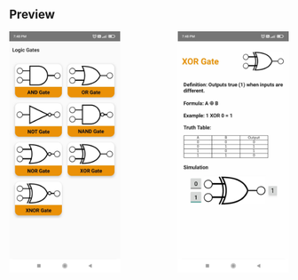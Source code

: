 ## Preview
<link rel="stylesheet" type="text/css" href="https://cdnjs.cloudflare.com/ajax/libs/fancybox/3.5.7/jquery.fancybox.min.css">

<div style="display: flex; justify-content: space-between;">

<a href="screenshots/screenshot-1.jpg" data-fancybox="gallery" data-caption="Screenshot 1" onclick="$.fancybox.open('[data-fancybox=\'gallery\']', {loop: false}); return false;" style="margin-right: 30px;"> 
        <img src="screenshots/screenshot-1.jpg" width="200" alt="Screenshot 1">
</a>

<a href="screenshots/screenshot-2.jpg" data-fancybox="gallery" data-caption="Screenshot 2" onclick="$.fancybox.open('[data-fancybox=\'gallery\']', {loop: false}); return false;">
        <img src="screenshots/screenshot-2.jpg" width="200" alt="Screenshot 2">
</a>

</div>
